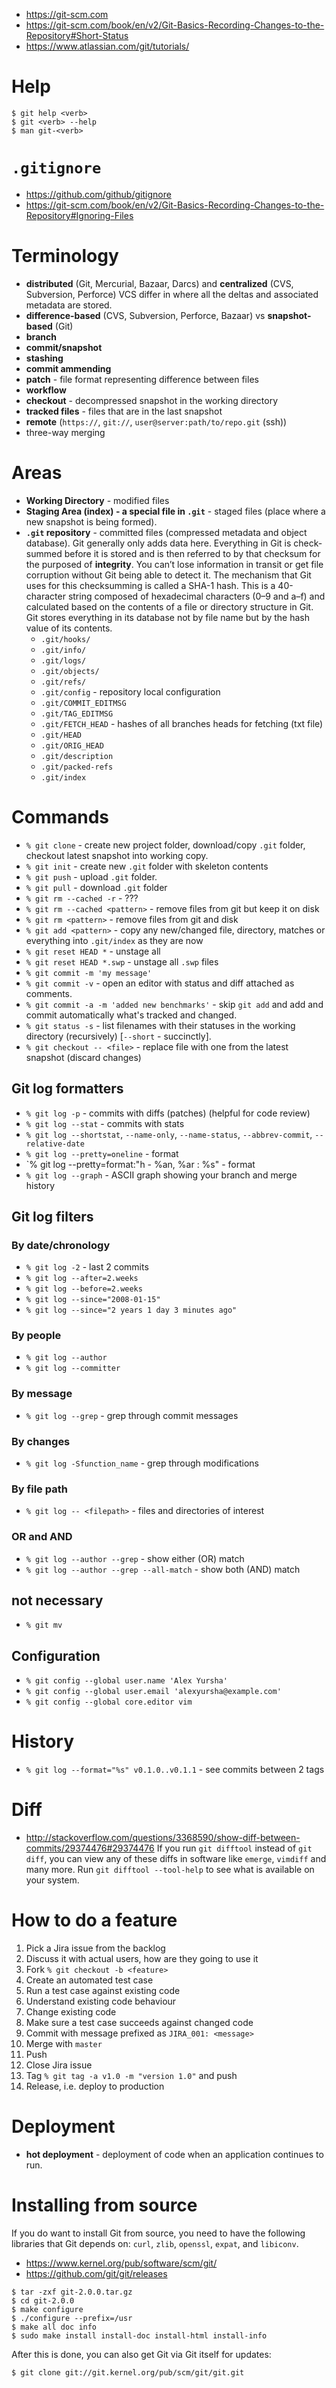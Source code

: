 - https://git-scm.com
- https://git-scm.com/book/en/v2/Git-Basics-Recording-Changes-to-the-Repository#Short-Status
- https://www.atlassian.com/git/tutorials/

# Help
```
$ git help <verb>
$ git <verb> --help
$ man git-<verb>
```

# `.gitignore`
- https://github.com/github/gitignore
- https://git-scm.com/book/en/v2/Git-Basics-Recording-Changes-to-the-Repository#Ignoring-Files

# Terminology
- **distributed** (Git, Mercurial, Bazaar, Darcs)  and **centralized** (CVS, Subversion, Perforce) VCS differ in where all the deltas and associated metadata are stored.
- **difference-based** (CVS, Subversion, Perforce, Bazaar) vs **snapshot-based** (Git)
- **branch**
- **commit/snapshot**
- **stashing**
- **commit ammending**
- **patch** - file format representing difference between files
- **workflow**
- **checkout** - decompressed snapshot in the working directory
- **tracked files** - files that are in the last snapshot
- **remote** (`https://`, `git://`, `user@server:path/to/repo.git` (ssh))
- three-way merging

# Areas
- **Working Directory** - modified files
- **Staging Area (index) - a special file in `.git`** - staged files (place where a new snapshot is being formed).
- **`.git` repository** - committed files (compressed metadata and object database). Git generally only adds data here. Everything in Git is check-summed before it is stored and is then referred to by that checksum for the purposed of **integrity**. You can’t lose information in transit or get file corruption without Git being able to detect it. The mechanism that Git uses for this checksumming is called a SHA-1 hash. This is a 40-character string composed of hexadecimal characters (0–9 and a–f) and calculated based on the contents of a file or directory structure in Git. Git stores everything in its database not by file name but by the hash value of its contents. 
  + `.git/hooks/`
  + `.git/info/`
  + `.git/logs/`
  + `.git/objects/`
  + `.git/refs/`
  + `.git/config` - repository local configuration
  + `.git/COMMIT_EDITMSG`
  + `.git/TAG_EDITMSG`
  + `.git/FETCH_HEAD` - hashes of all branches heads for fetching (txt file)
  + `.git/HEAD`
  + `.git/ORIG_HEAD`
  + `.git/description`
  + `.git/packed-refs`
  + `.git/index`

# Commands
- `% git clone` - create new project folder, download/copy `.git` folder, checkout latest snapshot into working copy.
- `% git init` - create new `.git` folder with skeleton contents
- `% git push` - upload `.git` folder.
- `% git pull` - download `.git` folder
- `% git rm --cached -r` - ??? 
- `% git rm --cached <pattern>` - remove files from git but keep it on disk
- `% git rm <pattern>` - remove files from git and disk
- `% git add <pattern>` - copy any new/changed file, directory, matches or everything into `.git/index` as they are now
- `% git reset HEAD *` - unstage all
- `% git reset HEAD *.swp` - unstage all `.swp` files
- `% git commit -m 'my message'`
- `% git commit -v` - open an editor with status and diff attached as comments.
- `% git commit -a -m 'added new benchmarks'` - skip `git add` and add and commit automatically what's tracked and changed. 
- `% git status -s` - list filenames with their statuses in the working directory (recursively) [`--short` - succinctly].
- `% git checkout -- <file>` - replace file with one from the latest snapshot (discard changes)

## Git log formatters
- `% git log -p` - commits with diffs (patches) (helpful for code review)
- `% git log --stat` - commits with stats
- `% git log --shortstat`, `--name-only`, `--name-status`, `--abbrev-commit`, `--relative-date`
- `% git log --pretty=oneline` - format
- `% git log --pretty=format:"h - %an, %ar : %s" - format
- `% git log --graph` - ASCII graph showing your branch and merge history

## Git log filters
### By date/chronology
- `% git log -2` - last 2 commits
- `% git log --after=2.weeks`
- `% git log --before=2.weeks`
- `% git log --since="2008-01-15"`
- `% git log --since="2 years 1 day 3 minutes ago"`

### By people 
- `% git log --author`
- `% git log --committer`

### By message
- `% git log --grep` - grep through commit messages

### By changes
- `% git log -Sfunction_name` - grep through modifications

### By file path
- `% git log -- <filepath>` - files and directories of interest

### OR and AND
- `% git log --author --grep` - show either (OR) match
- `% git log --author --grep --all-match` - show both (AND) match

## not necessary
- `% git mv`

## Configuration
- `% git config --global user.name 'Alex Yursha'`
- `% git config --global user.email 'alexyursha@example.com'`
- `% git config --global core.editor vim`

# History
- `% git log --format="%s" v0.1.0..v0.1.1` - see commits between 2 tags

# Diff
- http://stackoverflow.com/questions/3368590/show-diff-between-commits/29374476#29374476
If you run `git difftool` instead of `git diff`, you can view any of these diffs in software like `emerge`, `vimdiff` and many more. Run `git difftool --tool-help` to see what is available on your system.

# How to do a feature
1. Pick a Jira issue from the backlog
1. Discuss it with actual users, how are they going to use it 
1. Fork `% git checkout -b <feature>`
1. Create an automated test case
1. Run a test case against existing code
1. Understand existing code behaviour
1. Change existing code
1. Make sure a test case succeeds against changed code
1. Commit with message prefixed as `JIRA_001: <message>`
1. Merge with `master`
1. Push
1. Close Jira issue
1. Tag `% git tag -a v1.0 -m "version 1.0"` and push
1. Release, i.e. deploy to production 


# Deployment
- **hot deployment** - deployment of code when an application continues to run.

# Installing from source
If you do want to install Git from source, you need to have the following libraries that Git depends on: `curl`, `zlib`, `openssl`, `expat`, and `libiconv`.
- https://www.kernel.org/pub/software/scm/git/
- https://github.com/git/git/releases

```
$ tar -zxf git-2.0.0.tar.gz
$ cd git-2.0.0
$ make configure
$ ./configure --prefix=/usr
$ make all doc info
$ sudo make install install-doc install-html install-info
```

After this is done, you can also get Git via Git itself for updates:

```
$ git clone git://git.kernel.org/pub/scm/git/git.git
```
